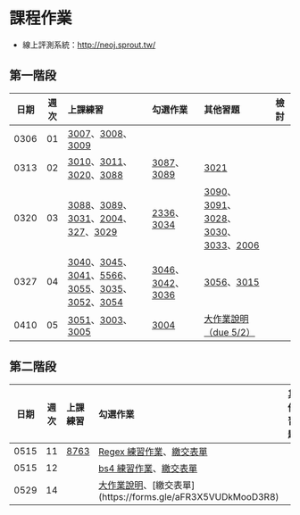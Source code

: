 # 課程作業

* 線上評測系統：http://neoj.sprout.tw/

## 第一階段

| 日期  | 週次 | 上課練習                                 | 勾選作業               | 其他習題                                  | 檢討               |
| :---: | :--: | :--------------------------------------- | :----------------- | :----------------------------------- | :--------------- |
| 0306 |  01  | [3007](https://neoj.sprout.tw/problem/3007)、[3008](https://neoj.sprout.tw/problem/3008)、[3009](https://neoj.sprout.tw/problem/3009)| | ||
| 0313 |  02  | [3010](https://neoj.sprout.tw/problem/3010)、[3011](https://neoj.sprout.tw/problem/3011)、[3020](https://neoj.sprout.tw/problem/3020)、[3088](https://neoj.sprout.tw/problem/3088)| [3087](https://neoj.sprout.tw/problem/3087)、[3089](https://neoj.sprout.tw/problem/3089)|[3021](https://neoj.sprout.tw/problem/3021)||
| 0320 |  03  | [3088](https://neoj.sprout.tw/problem/3088)、[3089](https://neoj.sprout.tw/problem/3089)、[3031](https://neoj.sprout.tw/problem/3031)、[2004](https://neoj.sprout.tw/problem/2004)、[327](https://neoj.sprout.tw/problem/327)、[3029](https://neoj.sprout.tw/problem/3029)|[2336](https://neoj.sprout.tw/problem/2336)、[3034](https://neoj.sprout.tw/problem/3034)|[3090](https://neoj.sprout.tw/problem/3090)、[3091](https://neoj.sprout.tw/problem/3091)、[3028](https://neoj.sprout.tw/problem/3028)、[3030](https://neoj.sprout.tw/problem/3030)、[3033](https://neoj.sprout.tw/problem/3033)、[2006](https://neoj.sprout.tw/problem/2006)||
| 0327 |  04  | [3040](https://neoj.sprout.tw/problem/3040)、[3045](https://neoj.sprout.tw/problem/3045)、[3041](https://neoj.sprout.tw/problem/3041)、[5566](https://neoj.sprout.tw/problem/5566)、[3055](https://neoj.sprout.tw/problem/3055)、[3035](https://neoj.sprout.tw/problem/3035)、[3052](https://neoj.sprout.tw/problem/3052)、[3054](https://neoj.sprout.tw/problem/3054)|[3046](https://neoj.sprout.tw/problem/3046)、[3042](https://neoj.sprout.tw/problem/3042)、[3036](https://neoj.sprout.tw/problem/3036)|[3056](https://neoj.sprout.tw/problem/3056)、[3015](https://neoj.sprout.tw/problem/3015)||
| 0410 |  05  | [3051](https://neoj.sprout.tw/problem/3051)、[3003](https://neoj.sprout.tw/problem/3003)、[3005](https://neoj.sprout.tw/problem/3005) |[3004](https://neoj.sprout.tw/problem/3004) | [大作業說明（due 5/2）](https://hackmd.io/J8l8vuQKSqSBpXJidpM0sA?view) |


## 第二階段
| 日期  | 週次 | 上課練習                                 | 勾選作業               | 其他習題                                  | 檢討               |
| :---: | :--: | :--------------------------------------- | :----------------- | :----------------------------------- | :--------------- |
| 0515 |  11  | [8763](https://neoj.sprout.tw/problem/8763/) | [Regex 練習作業](https://hackmd.io/@robert1003/HyI22hhuO)、[繳交表單](https://forms.gle/WTNx5aLMSHypoc1t5) | |
| 0515 |  12  |  | [bs4 練習作業](https://hackmd.io/@pcchou/py2021-scraping)、[繳交表單](https://forms.gle/fLHzYZ9CvxdPussw5) | |
| 0529 |  14  |  | [大作業說明](https://hackmd.io/@bnCOpTWwRZ2THVyx87qBvQ/SJEZlEuO_)、[繳交表單](https://forms.gle/aFR3X5VUDkMooD3R8) | |